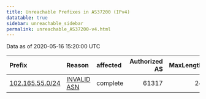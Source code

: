 ```yaml
---
title: Unreachable Prefixes in AS37200 (IPv4)
datatable: true
sidebar: unreachable_sidebar
permalink: unreachable_AS37200-v4.html
---
```


Data as of 2020-05-16 15:20:00 UTC


<div class="datatable-begin"></div>

| Prefix                                                   | Reason                                                                                                 | affected   |   Authorized AS |   MaxLength | Anchor                                           |   unreachable /24s |
|:---------------------------------------------------------|:-------------------------------------------------------------------------------------------------------|:-----------|----------------:|------------:|:-------------------------------------------------|-------------------:|
| [102.165.55.0/24](https://stat.ripe.net/102.165.55.0/24) | [INVALID ASN](https://rpki-validator.ripe.net/announcement-preview?asn=AS37200&prefix=102.165.55.0/24) | complete   |           61317 |          24 | [AfriNIC](unreachable_AfriNIC_RPKI_Root-v4.html) |                  1 |

<div class="datatable-end"></div>